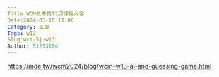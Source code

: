 ```yaml
---
Title:WCM五專第13周課程內容
Date:2024-03-18 11:00
Category: 五專
Tags: w13
Slug:wcm-5j-w13
Author: 51233104
---
```

https://mde.tw/wcm2024/blog/wcm-w13-ai-and-guessing-game.html
